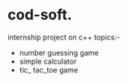 # cod-soft.
internship project on c++
topics:-
 * number guessing game
 * simple calculator
 * tic_ tac_toe game
